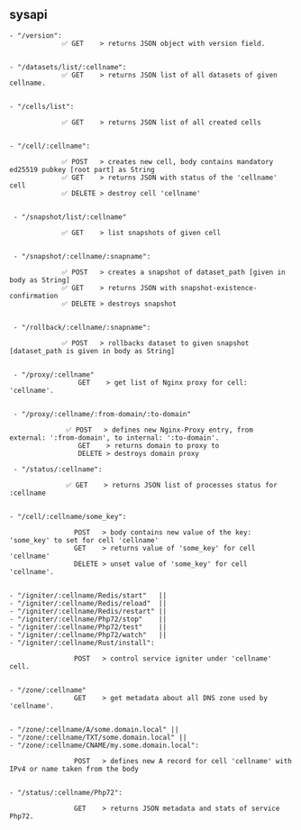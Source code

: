 ## sysapi

    - "/version":
                 ✅ GET    > returns JSON object with version field.


    - "/datasets/list/:cellname":
                 ✅ GET    > returns JSON list of all datasets of given cellname.


    - "/cells/list":

                 ✅ GET    > returns JSON list of all created cells


    - "/cell/:cellname":

                 ✅ POST   > creates new cell, body contains mandatory ed25519 pubkey [root part] as String
                 ✅ GET    > returns JSON with status of the 'cellname' cell
                 ✅ DELETE > destroy cell 'cellname'


     - "/snapshot/list/:cellname"

                 ✅ GET    > list snapshots of given cell


     - "/snapshot/:cellname/:snapname":

                 ✅ POST   > creates a snapshot of dataset_path [given in body as String]
                 ✅ GET    > returns JSON with snapshot-existence-confirmation
                 ✅ DELETE > destroys snapshot


     - "/rollback/:cellname/:snapname":

                 ✅ POST   > rollbacks dataset to given snapshot [dataset_path is given in body as String]


     - "/proxy/:cellname"
                     GET    > get list of Nginx proxy for cell: 'cellname'.


     - "/proxy/:cellname/:from-domain/:to-domain"

                  ✅ POST   > defines new Nginx-Proxy entry, from external: ':from-domain', to internal: ':to-domain'.
                     GET    > returns domain to proxy to
                     DELETE > destroys domain proxy

     - "/status/:cellname":

                  ✅ GET    > returns JSON list of processes status for :cellname


    - "/cell/:cellname/some_key":

                    POST   > body contains new value of the key: 'some_key' to set for cell 'cellname'
                    GET    > returns value of 'some_key' for cell 'cellname'
                    DELETE > unset value of 'some_key' for cell 'cellname'.


    - "/igniter/:cellname/Redis/start"   ||
    - "/igniter/:cellname/Redis/reload"  ||
    - "/igniter/:cellname/Redis/restart" ||
    - "/igniter/:cellname/Php72/stop"    ||
    - "/igniter/:cellname/Php72/test"    ||
    - "/igniter/:cellname/Php72/watch"   ||
    - "/igniter/:cellname/Rust/install":

                    POST   > control service igniter under 'cellname' cell.


    - "/zone/:cellname"
                    GET    > get metadata about all DNS zone used by 'cellname'.


    - "/zone/:cellname/A/some.domain.local" ||
    - "/zone/:cellname/TXT/some.domain.local" ||
    - "/zone/:cellname/CNAME/my.some.domain.local":

                    POST   > defines new A record for cell 'cellname' with IPv4 or name taken from the body


    - "/status/:cellname/Php72":

                    GET    > returns JSON metadata and stats of service Php72.

